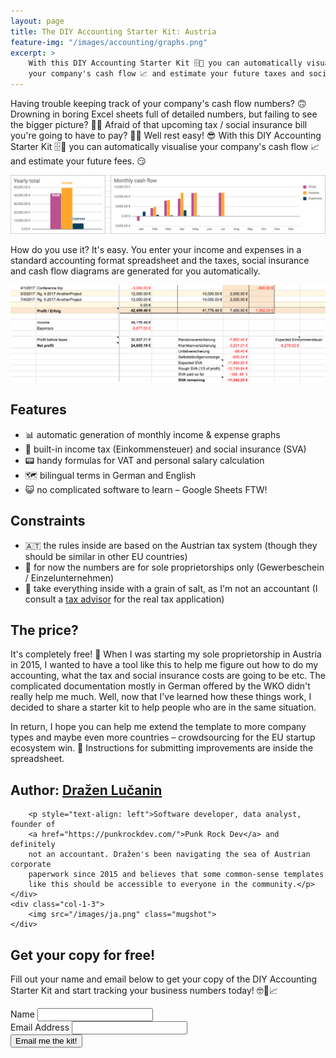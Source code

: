 ```yaml
---
layout: page
title: The DIY Accounting Starter Kit: Austria
feature-img: "/images/accounting/graphs.png"
excerpt: >
    With this DIY Accounting Starter Kit 🗄📒 you can automatically visualise
    your company's cash flow 📈 and estimate your future taxes and social insurance.
---
```


Having trouble keeping track of your company's cash flow numbers? 🙃 Drowning in 
boring Excel sheets full of detailed numbers, but failing to see the bigger
picture? 📖😕 Afraid of that upcoming tax / social insurance bill you're going to
have to pay? 💸😰 Well rest easy! 😎 With this DIY Accounting Starter Kit 🗄📒 you can
automatically visualise your company's cash flow 📈 and estimate your future fees. 😏

![cash flow graphs](images/accounting/graphs.png)

How do you use it? It's easy. You enter your income and expenses in a standard
accounting format spreadsheet and the taxes, social insurance and cash flow
diagrams are generated for you automatically.

![table](images/accounting/table-zoom.png)

## Features

- 📊 automatic generation of monthly income & expense graphs
- 🤖 built-in income tax (Einkommensteuer) and social insurance (SVA)
- 📟 handy formulas for VAT and personal salary calculation
- 🗺 bilingual terms in German and English
- 😺 no complicated software to learn – Google Sheets FTW!

## Constraints

- 🇦🇹 the rules inside are based on the Austrian tax system
(though they should be similar in other EU countries)
- 💼 for now the numbers are for sole proprietorships only (Gewerbeschein / Einzelunternehmen)
- 🤞 take everything inside with a grain of salt, as I'm not an accountant
(I consult a [tax advisor](http://www.diewt.at) for the real tax application)

## The price?

It's completely free! 🎉 When I was starting my sole proprietorship
in Austria in 2015, I wanted to have a tool like this to help me figure out
how to do my accounting, what the tax and social insurance costs are going to be
etc. The complicated documentation mostly in German offered by the WKO
didn't really help me much. Well, now that I've learned how these things work,
I decided to share a starter kit to help people who are in the same situation.

In return, I hope you can help me extend the template to more company types and
maybe even more countries – crowdsourcing for the EU startup ecosystem win. 🙂
Instructions for submitting improvements are inside the spreadsheet.

<div class="row" style="padding: 0">
    <div class="col-2-3">
        <h2>Author: <a href="https://punkrockdev.com/">Dražen Lučanin</a></h2>

        <p style="text-align: left">Software developer, data analyst, founder of
        <a href="https://punkrockdev.com/">Punk Rock Dev</a> and definitely
        not an accountant. Dražen's been navigating the sea of Austrian corporate
        paperwork since 2015 and believes that some common-sense templates
        like this should be accessible to everyone in the community.</p>
    </div>
    <div class="col-1-3">
        <img src="/images/ja.png" class="mugshot">
    </div>
</div>
<div style="clear: left"></div>

## Get your copy for free!

Fill out your name and email below to get your copy of the
DIY Accounting Starter Kit and start tracking your business numbers today!
🤓📒📈

<div class="body-newsletter">
<!-- Begin MailChimp Signup Form -->
<div id="mc_embed_signup">
<form action="https://punkrockdev.us14.list-manage.com/subscribe/post?u=53aecd554422f8ec674b24a16&amp;id=d2c61c9268" method="post" id="mc-embedded-subscribe-form" name="mc-embedded-subscribe-form" class="validate" target="_blank" novalidate>
    <div id="mc_embed_signup_scroll">
<div class="mc-field-group">
	<label for="mce-NAME">Name </label>
	<input type="text" value="" name="NAME" class="" id="mce-NAME">
</div>
<div class="mc-field-group">
	<label for="mce-EMAIL">Email Address </label>
	<input type="email" value="" name="EMAIL" class="required email" id="mce-EMAIL">
</div>
<div class="mc-field-group input-group" style="display:none">
    <strong>Interests </strong>
    <ul><li><input type="checkbox" value="1" name="group[5691][1]" id="mce-group[5691]-5691-0" checked><label for="mce-group[5691]-5691-0">Accounting-Austria</label></li>
</ul>
</div>
	<div id="mce-responses" class="clear">
		<div class="response" id="mce-error-response" style="display:none"></div>
		<div class="response" id="mce-success-response" style="display:none"></div>
	</div>    <!-- real people should not fill this in and expect good things - do not remove this or risk form bot signups-->
    <div style="position: absolute; left: -5000px;" aria-hidden="true"><input type="text" name="b_53aecd554422f8ec674b24a16_d2c61c9268" tabindex="-1" value=""></div>
    <div class="clear"><input type="submit" value="Email me the kit!" name="subscribe" id="mc-embedded-subscribe" class="button accent-button"></div>
    </div>
</form>
</div>
<script type='text/javascript' src='//s3.amazonaws.com/downloads.mailchimp.com/js/mc-validate.js'></script><script type='text/javascript'>(function($) {window.fnames = new Array(); window.ftypes = new Array();fnames[3]='NAME';ftypes[3]='text';fnames[0]='EMAIL';ftypes[0]='email';}(jQuery));var $mcj = jQuery.noConflict(true);</script>
<!--End mc_embed_signup-->
</div>

<style>
.site-footer #mc_embed_signup { visibility: hidden; }
</style>